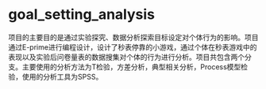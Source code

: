 # goal_setting_analysis
项目的主要目的是通过实验探究、数据分析探索目标设定对个体行为的影响。项目通过E-prime进行编程设计，设计了秒表停靠的小游戏，通过个体在秒表游戏中的表现以及实验后问卷量表的数据搜集对个体的行为进行分析。项目共包含两个分支。主要使用的分析方法为T检验，方差分析，典型相关分析，Process模型检验，使用的分析工具为SPSS。
